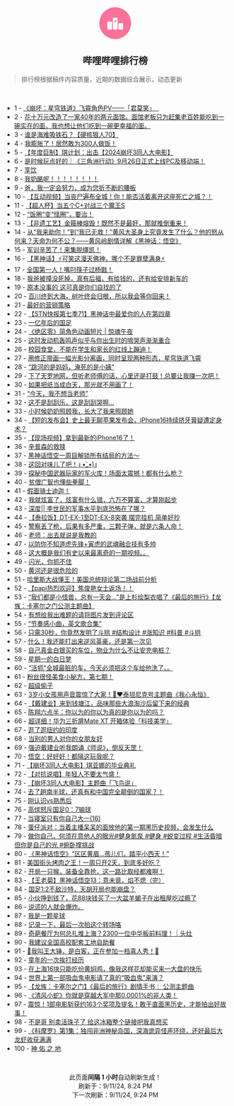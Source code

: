 <div align="center">
    <img src="./assets/icon_rank.png" alt="logo" />
    <h2>哔哩哔哩排行榜</h>
</div>

> 排行榜根据稿件内容质量，近期的数据综合展示，动态更新

<br />

<ul><li><span>1 - <a href=https://www.bilibili.com/BV1s2pBevEoN>《崩坏：星穹铁道》飞霄角色PV——「君莫笑」&nbsp;&nbsp;‌</a></span></li><li><span>2 - <a href=https://www.bilibili.com/BV1sBpae2EMi>花十万元改造了一家40年的两元面馆。面馆老板只为赶集老百姓能吃到一碗实在的面，我也想让他们吃到一碗更幸福的面。</a></span></li><li><span>3 - <a href=https://www.bilibili.com/BV1kepjePEPz>谁是海难吸铁石？【硬核狠人70】</a></span></li><li><span>4 - <a href=https://www.bilibili.com/BV1gBp7enES8>我膨胀了！居然敢为300人做饭！</a></span></li><li><span>5 - <a href=https://www.bilibili.com/BV1UxpEe7Ej3>【年度巨制】琪计划：出击【2024崩坏3同人大电影】</a></span></li><li><span>6 - <a href=https://www.bilibili.com/BV1Shppe8EaZ>是时候玩点好的｜《三角洲行动》9月26日正式上线PC及移动端！</a></span></li><li><span>7 - <a href=https://www.bilibili.com/BV1YSpqeyEoe>享饮</a></span></li><li><span>8 - <a href=https://www.bilibili.com/BV1Z2421Z7ha>我奶酪呢！！！！！！！！</a></span></li><li><span>9 - <a href=https://www.bilibili.com/BV1wop7eMEtd>爸，我一定会努力，成为您折不断的腰板</a></span></li><li><span>10 - <a href=https://www.bilibili.com/BV1g5pqeBEXP>【互动视频】当丧尸遍布全城！你！能否活着离开这座死亡之城？！</a></span></li><li><span>11 - <a href=https://www.bilibili.com/BV1ZJpieLEwQ>【超人杯】当五个C+对战三个魔王S</a></span></li><li><span>12 - <a href=https://www.bilibili.com/BV11up7egEDP>“饭圈”变“怪圈”，要治！</a></span></li><li><span>13 - <a href=https://www.bilibili.com/BV1Gfp8esER1>【非遗工艺】金箍棒熔毁！既然不是最好，那就推倒重来！</a></span></li><li><span>14 - <a href=https://www.bilibili.com/BV1fGpeeGEXE>从“我来助你！”到“我已无救！”黄风大圣身上究竟发生了什么？他的怒从何来？天命为何不公？——黄风岭剧情详解《黑神话：悟空》</a></span></li><li><span>15 - <a href=https://www.bilibili.com/BV1hQpvevEL2>军训辛苦了！来集脱缰凯！</a></span></li><li><span>16 - <a href=https://www.bilibili.com/BV1yup4ewEKz>【黑神话】⚡️可笑这漫天佛神，哪个不是罪孽满身⚡️</a></span></li><li><span>17 - <a href=https://www.bilibili.com/BV1qXpneqEBK>全国第一人！嘴叼筷子过杨戬！</a></span></li><li><span>18 - <a href=https://www.bilibili.com/BV1qZHDeQEEX>我爸被撞没死掉，真有后福，有给钱的，还有给安排新车的</a></span></li><li><span>19 - <a href=https://www.bilibili.com/BV1ifppe3E4c>原本没事的&nbsp;这可真是你们自找的了</a></span></li><li><span>20 - <a href=https://www.bilibili.com/BV1Wgp4ehETC>百川终到大海，树叶终会归根，所以我会等你回来！</a></span></li><li><span>21 - <a href=https://www.bilibili.com/BV1pspGeRETU>最好的营销策略</a></span></li><li><span>22 - <a href=https://www.bilibili.com/BV1Rrpve3EmM>【STN快报第七季71】黑神话中最爱你的人在第四章</a></span></li><li><span>23 - <a href=https://www.bilibili.com/BV1kPpeemEhR>一亿年后的国足</a></span></li><li><span>24 - <a href=https://www.bilibili.com/BV1FqpqeXEvk>《绝区零》简角色动画短片&nbsp;|&nbsp;惊魂午夜</a></span></li><li><span>25 - <a href=https://www.bilibili.com/BV19KpveKENg>这时发动机轰鸣声似乎与你出生时的啼哭声渐渐重合</a></span></li><li><span>26 - <a href=https://www.bilibili.com/BV1W7pJekE3G>校园食堂，不能在学生和家长的红线上蹦迪！</a></span></li><li><span>27 - <a href=https://www.bilibili.com/BV1htpeewE7U>用修正带画一幅光影分离画，同时呈现两种形态，星穹铁道飞霄</a></span></li><li><span>28 - <a href=https://www.bilibili.com/BV18cpbeLEuQ>“跳河的是妈妈，淹死的是小姨”</a></span></li><li><span>29 - <a href=https://www.bilibili.com/BV1vXpEefE7a>下了天罗地网，但听老师傅的话，心里还是打鼓！总要让我赚一次吧！</a></span></li><li><span>30 - <a href=https://www.bilibili.com/BV1b7pqeiEDV>如果把纸当成白天，那光就不用画了！</a></span></li><li><span>31 - <a href=https://www.bilibili.com/BV1EtHme1ESg>“今天，我不想当老师”</a></span></li><li><span>32 - <a href=https://www.bilibili.com/BV17WpBeHEih>这不是刮刮乐，这是刮刮哭啊…</a></span></li><li><span>33 - <a href=https://www.bilibili.com/BV11zpee9E9X>小时候奶奶照顾我，长大了我来照顾她</a></span></li><li><span>34 - <a href=https://www.bilibili.com/BV1GmpWeBEje>【短的发布会】史上最无聊苹果发布会，iPhone16持续挤牙膏疑遭定身术？</a></span></li><li><span>35 - <a href=https://www.bilibili.com/BV1PPpseoEAp>【现场视频】拿到最新的iPhone16了！</a></span></li><li><span>36 - <a href=https://www.bilibili.com/BV1ojpeezEvA>辛普森的救赎</a></span></li><li><span>37 - <a href=https://www.bilibili.com/BV1jNpzepELj>黑神话悟空一周目解锁所有结局的方法～</a></span></li><li><span>38 - <a href=https://www.bilibili.com/BV1C1pseZEhN>这回对味儿了吧！ง&nbsp;•̀_•́)ง</a></span></li><li><span>39 - <a href=https://www.bilibili.com/BV1BmpEeAENT>探秘中国武器玩家的军火库！场面太震撼！都有什么枪？</a></span></li><li><span>40 - <a href=https://www.bilibili.com/BV1hqpBerEVv>贫僧广智也懂些拳脚！</a></span></li><li><span>41 - <a href=https://www.bilibili.com/BV1QUpveiEgf>假面骑士迪迦！</a></span></li><li><span>42 - <a href=https://www.bilibili.com/BV1GapLe2Eyg>我就炫富了，炫富有什么错，六万不算富，才算刚起步</a></span></li><li><span>43 - <a href=https://www.bilibili.com/BV1HCpneyEnv>深度||&nbsp;李世民的军事水平到底恐怖在了哪？</a></span></li><li><span>44 - <a href=https://www.bilibili.com/BV1WapjeiEMt>【泰拉饭】DT-EX-1至DT-EX-8突袭&nbsp;摆完挂机&nbsp;简单好抄</a></span></li><li><span>45 - <a href=https://www.bilibili.com/BV1wop7eMEja>警察丢了枪，后果有多严重，三颗子弹，就是六条人命！</a></span></li><li><span>46 - <a href=https://www.bilibili.com/BV1SapseqEQx>老师：出去就说是我教的</a></span></li><li><span>47 - <a href=https://www.bilibili.com/BV1nBptecEaW>以防你不知道虎先锋+寅虎的武魂融合技有多帅</a></span></li><li><span>48 - <a href=https://www.bilibili.com/BV1ESHZeGE13>这大概是我们有史以来最离奇的一期视频。。</a></span></li><li><span>49 - <a href=https://www.bilibili.com/BV1qHpBeQE4Q>闪光，你抓不住</a></span></li><li><span>50 - <a href=https://www.bilibili.com/BV1jvpYeBEif>黄河还是很危险的</a></span></li><li><span>51 - <a href=https://www.bilibili.com/BV1Kxpje6EMW>哈里斯大战懂王！美国总统辩论第二场战前分析</a></span></li><li><span>52 - <a href=https://www.bilibili.com/BV1aLpje7Ecf>【papi热烈欢迎】焦俊艳女士返场！！</a></span></li><li><span>53 - <a href=https://www.bilibili.com/BV17y4ae7Ezz>“我们都是小怪兽，总有一天会…”是上杉绘梨衣唱了《最后的旅行》【龙族：卡塞尔之门公测主题曲】</a></span></li><li><span>54 - <a href=https://www.bilibili.com/BV1YJpaefEs1>有想给我出难题的请将图片发到评论区</a></span></li><li><span>55 - <a href=https://www.bilibili.com/BV1MXHSeTEST>“节奏感小曲，英文歌合集”</a></span></li><li><span>56 - <a href=https://www.bilibili.com/BV1kGpLe8EGp>只需30秒，你竟然发明了斗拱&nbsp;#结构设计&nbsp;#涨知识&nbsp;#科普&nbsp;#斗拱</a></span></li><li><span>57 - <a href=https://www.bilibili.com/BV1okpqeEEhj>什么！我还能打出来逆风英豪，还是第一次见</a></span></li><li><span>58 - <a href=https://www.bilibili.com/BV1kRp4e8EMZ>自己真金白银买的车位，物业为什么不让安充电桩？</a></span></li><li><span>59 - <a href=https://www.bilibili.com/BV1bkp7emEZs>星期一的白日梦</a></span></li><li><span>60 - <a href=https://www.bilibili.com/BV1RXpEefEma>“活抓”全城最脏的车，今天必须把这个车给他洗了。。</a></span></li><li><span>61 - <a href=https://www.bilibili.com/BV1xnpvedEiH>粉丝很怪美食小秘方，第七期！</a></span></li><li><span>62 - <a href=https://www.bilibili.com/BV1VQH9eWEBE>超级偷子</a></span></li><li><span>63 - <a href=https://www.bilibili.com/BV1dKpjepExv>3岁小女孩用声音震惊了大家！🥹❤️泰坦尼克号主题曲《我心永恒》</a></span></li><li><span>64 - <a href=https://www.bilibili.com/BV1G9pjeHEiH>【戴建业】来到钱塘江，品味那些大浪淘沙后留下来的经典</a></span></li><li><span>65 - <a href=https://www.bilibili.com/BV17UpEeYEWT>陈翔六点半：你以为的你以为真的是你以为的吗？</a></span></li><li><span>66 - <a href=https://www.bilibili.com/BV1Fz4aeDEjD>超详细！华为三折屏Mate&nbsp;XT&nbsp;开箱体验「科技美学」</a></span></li><li><span>67 - <a href=https://www.bilibili.com/BV1CupLeaEwb>逛了逛纽约的印度</a></span></li><li><span>68 - <a href=https://www.bilibili.com/BV1BSHZe3EXS>当别的男人对你的女朋友好</a></span></li><li><span>69 - <a href=https://www.bilibili.com/BV1RJHDemEQs>强迫戴建业听我朗诵《师说》，倒反天罡！</a></span></li><li><span>70 - <a href=https://www.bilibili.com/BV1SZpqeMEa2>悟空：好好好！都隔这玩我呢？</a></span></li><li><span>71 - <a href=https://www.bilibili.com/BV13spneoEcN>【崩坏3同人大电影】琪亚娜的毕业典礼</a></span></li><li><span>72 - <a href=https://www.bilibili.com/BV1fTpneMEWf>【对抗说唱】年轻人不要太气盛！</a></span></li><li><span>73 - <a href=https://www.bilibili.com/BV1XjpEeWEex>【崩坏3同人大电影】主题曲「飞鸟说」</a></span></li><li><span>74 - <a href=https://www.bilibili.com/BV1dup8eZExq>去了趟南半球，还真有和中国完全颠倒的国家？！</a></span></li><li><span>75 - <a href=https://www.bilibili.com/BV1rVpLefECk>刚认识vs熟悉后</a></span></li><li><span>76 - <a href=https://www.bilibili.com/BV13Bp7enEba>高俅怒斥国足0：7输球</a></span></li><li><span>77 - <a href=https://www.bilibili.com/BV1dCpqemE2r>当寝室只有你自己大一(16)</a></span></li><li><span>78 - <a href=https://www.bilibili.com/BV16kHdeMEWm>蛋仔派对：当着主播呆呆的面放他的第一期黑历史视频，会发生什么</a></span></li><li><span>79 - <a href=https://www.bilibili.com/BV18bpeehEzF>做你自己，何须在意他人的眼光#健身氮泵&nbsp;#健身&nbsp;#蜕变过程&nbsp;#生活昏暗但你是自己的光&nbsp;#俯卧撑挑战</a></span></li><li><span>80 - <a href=https://www.bilibili.com/BV1VMpqekEpi>《黑神话悟空》“区区黄眉...孩儿们，踏平小西天！”</a></span></li><li><span>81 - <a href=https://www.bilibili.com/BV1LyHQenEut>美国街头烤肉之王！一周只开2天，到底多好吃？</a></span></li><li><span>82 - <a href=https://www.bilibili.com/BV1zvpvejEhm>开局一只猴，装备全靠抢，这一路比取经都难啊！</a></span></li><li><span>83 - <a href=https://www.bilibili.com/BV19JpneFEeM>【王老菊】黑神话悟空13：意未竟，焰不熄（完）</a></span></li><li><span>84 - <a href=https://www.bilibili.com/BV1Wd4YeZEqG>国足1:2不敌沙特，天胡开局也能崩盘？</a></span></li><li><span>85 - <a href=https://www.bilibili.com/BV1gRpqe3Emz>小伙挣到钱了，花88块钱买了一大盆羊蝎子在出租屋吃过瘾了</a></span></li><li><span>86 - <a href=https://www.bilibili.com/BV1hjpteLEfG>说谎的人就会爆炸。</a></span></li><li><span>87 - <a href=https://www.bilibili.com/BV15QpteHEw8>我是一颗星球</a></span></li><li><span>88 - <a href=https://www.bilibili.com/BV1VypWe6E7b>记录一下，最后一次拍这个转场咯</a></span></li><li><span>89 - <a href=https://www.bilibili.com/BV1KDp7eGEPH>奇葩餐厅为何总扎堆上海？2300一位中华板前料理！｜头灶</a></span></li><li><span>90 - <a href=https://www.bilibili.com/BV1yZpYeQE9w>我建议全国高校配套工地自助餐</a></span></li><li><span>91 - <a href=https://www.bilibili.com/BV1414heoEAh>🔨我叫王大锤，是白客，正在参加一档真人秀！🔨</a></span></li><li><span>92 - <a href=https://www.bilibili.com/BV1BmpEeAEun>童年的一次挨打经历</a></span></li><li><span>93 - <a href=https://www.bilibili.com/BV14Wpte6EdP>在上海16块只能吃份黄焖鸡，像我这样花却能买来一大盘的快乐</a></span></li><li><span>94 - <a href=https://www.bilibili.com/BV1kUHDeZEA2>世界上第一部吸血鬼电影请了真的“吸血鬼”来演？</a></span></li><li><span>95 - <a href=https://www.bilibili.com/BV1JE4hejE7N>【龙族：卡塞尔之门】《最后的旅行》剧情手书｜&nbsp;公测主题曲</a></span></li><li><span>96 - <a href=https://www.bilibili.com/BV1v84Ye1Evf>《清风小蛇》你就是穿越大军中那0.0001%的非人类！</a></span></li><li><span>97 - <a href=https://www.bilibili.com/BV11NpBeYEL2>震惊！1部电影斩获约163个奖项及提名！敢于直面黑历史，才能拍出好故事！</a></span></li><li><span>98 - <a href=https://www.bilibili.com/BV191pveBE33>不是哥&nbsp;别卖活珠子了&nbsp;给这冰箱整个链接吧我真想买</a></span></li><li><span>99 - <a href=https://www.bilibili.com/BV1EmpEePEPS>《科摩罗》第1集：独闯非洲神秘岛国，深海诡异怪声环绕，还好最后大龙虾收获满满</a></span></li><li><span>100 - <a href=https://www.bilibili.com/BV1DGHQeGEcK>神&nbsp;佑&nbsp;之&nbsp;地</a></span></li></ul>

<br />

<p align=center>此页面<strong>间隔 1 小时</strong>自动刷新生成！<br>刷新于：9/11/24, 8:24 PM<br>下一次刷新：9/11/24, 9:24 PM</p>
